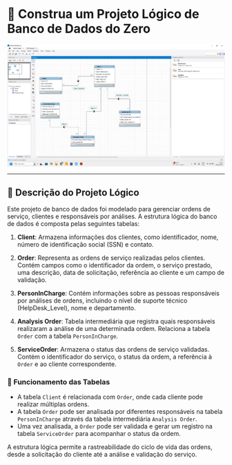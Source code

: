 # 📌 Construa um Projeto Lógico de Banco de Dados do Zero

<img src="../Others/ServiceOrder/ServiceOrder-DER.png" alt="">

---

## 📜 Descrição do Projeto Lógico

Este projeto de banco de dados foi modelado para gerenciar ordens de serviço, clientes e responsáveis por análises. A estrutura lógica do banco de dados é composta pelas seguintes tabelas:

1. **Client**: Armazena informações dos clientes, como identificador, nome, número de identificação social (SSN) e contato.

2. **Order**: Representa as ordens de serviço realizadas pelos clientes. Contém campos como o identificador da ordem, o serviço prestado, uma descrição, data de solicitação, referência ao cliente e um campo de validação.

3. **PersonInCharge**: Contém informações sobre as pessoas responsáveis por análises de ordens, incluindo o nível de suporte técnico (HelpDesk_Level), nome e departamento.

4. **Analysis Order**: Tabela intermediária que registra quais responsáveis realizaram a análise de uma determinada ordem. Relaciona a tabela `Order` com a tabela `PersonInCharge`.

5. **ServiceOrder**: Armazena o status das ordens de serviço validadas. Contém o identificador do serviço, o status da ordem, a referência à `Order` e ao cliente correspondente.

### 🎯 Funcionamento das Tabelas

- A tabela `Client` é relacionada com `Order`, onde cada cliente pode realizar múltiplas ordens.
- A tabela `Order` pode ser analisada por diferentes responsáveis na tabela `PersonInCharge` através da tabela intermediária `Analysis Order`.
- Uma vez analisada, a `Order` pode ser validada e gerar um registro na tabela `ServiceOrder` para acompanhar o status da ordem.

A estrutura lógica permite a rastreabilidade do ciclo de vida das ordens, desde a solicitação do cliente até a análise e validação do serviço.
